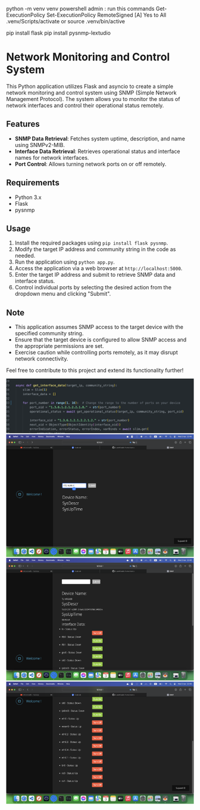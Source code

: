 python -m venv venv
powershell admin : run this commands
            Get-ExecutionPolicy
            Set-ExecutionPolicy RemoteSigned
            [A] Yes to All
.venv/Scripts/activate
or 
source .venv/bin/active


pip install flask 
pip install pysnmp-lextudio


# Network Monitoring and Control System

This Python application utilizes Flask and asyncio to create a simple network monitoring and control system using SNMP (Simple Network Management Protocol). The system allows you to monitor the status of network interfaces and control their operational status remotely.

## Features

- **SNMP Data Retrieval**: Fetches system uptime, description, and name using SNMPv2-MIB.
- **Interface Data Retrieval**: Retrieves operational status and interface names for network interfaces.
- **Port Control**: Allows turning network ports on or off remotely.

## Requirements

- Python 3.x
- Flask
- pysnmp

## Usage

1. Install the required packages using `pip install flask pysnmp`.
2. Modify the target IP address and community string in the code as needed.
3. Run the application using `python app.py`.
4. Access the application via a web browser at `http://localhost:5000`.
5. Enter the target IP address and submit to retrieve SNMP data and interface status.
6. Control individual ports by selecting the desired action from the dropdown menu and clicking "Submit".

## Note

- This application assumes SNMP access to the target device with the specified community string.
- Ensure that the target device is configured to allow SNMP access and the appropriate permissions are set.
- Exercise caution while controlling ports remotely, as it may disrupt network connectivity.

Feel free to contribute to this project and extend its functionality further!


![alt text](templates/img/1.png)
![alt text](templates/img/2.png)
![alt text](templates/img/3.png)
![alt text](templates/img/4.png)